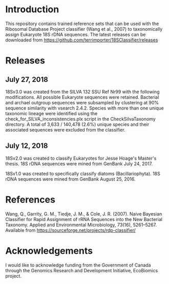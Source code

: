 # Introduction

This repository contains trained reference sets that can be used with the Ribosomal Database Project classifier (Wang et al., 2007) to taxonomically assign Eukaryote 18S rDNA sequences.  The latest releases can be downloaded from https://github.com/terrimporter/18SClassifier/releases

# Releases

## July 27, 2018

18Sv3.0 was created from the SILVA 132 SSU Ref Nr99 with the following modifications.  All possible Eukaryote sequences were retained.  Bacterial and archael outgroup sequences were subsampled by clustering at 90% sequence similarity with vsearch 2.4.2. Species with more than one unique taxonomic lineage were identified using the check_for_SILVA_inconsistencies.plx script in the CheckSilvaTaxonomy directory.  A total of 3,633 / 140,478 (2.6%) unique species and their associated sequences were excluded from the classifier.

## July 12, 2018

18Sv2.0 was created to classify Eukaryotes for Jesse Hoage's Master's thesis.  18S rDNA sequences were mined from GenBank July 24, 2017.

18Sv1.0 was created to specifically classify diatoms (Bacillariophyta).  18S rDNA sequences were mined from GenBank August 25, 2016.

# References

Wang, Q., Garrity, G. M., Tiedje, J. M., & Cole, J. R. (2007). Naive Bayesian Classifier for Rapid Assignment of rRNA Sequences into the New Bacterial Taxonomy. Applied and Environmental Microbiology, 73(16), 5261–5267. Available from https://sourceforge.net/projects/rdp-classifier/

# Acknowledgements

I would like to acknowledge funding from the Government of Canada through the Genomics Research and Development Initiative, EcoBiomics project.
